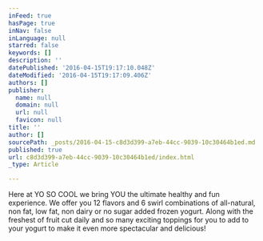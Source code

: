 ```yaml
---
inFeed: true
hasPage: true
inNav: false
inLanguage: null
starred: false
keywords: []
description: ''
datePublished: '2016-04-15T19:17:10.048Z'
dateModified: '2016-04-15T19:17:09.406Z'
authors: []
publisher:
  name: null
  domain: null
  url: null
  favicon: null
title: ''
author: []
sourcePath: _posts/2016-04-15-c8d3d399-a7eb-44cc-9039-10c30464b1ed.md
published: true
url: c8d3d399-a7eb-44cc-9039-10c30464b1ed/index.html
_type: Article

---
```

Here at YO SO COOL we bring YOU the ultimate healthy and fun experience. We offer you 12 flavors and 6 swirl combinations of all-natural, non fat, low fat, non dairy or no sugar added frozen yogurt. Along with the freshest of fruit cut daily and so many exciting toppings for you to add to your yogurt to make it even more spectacular and delicious!